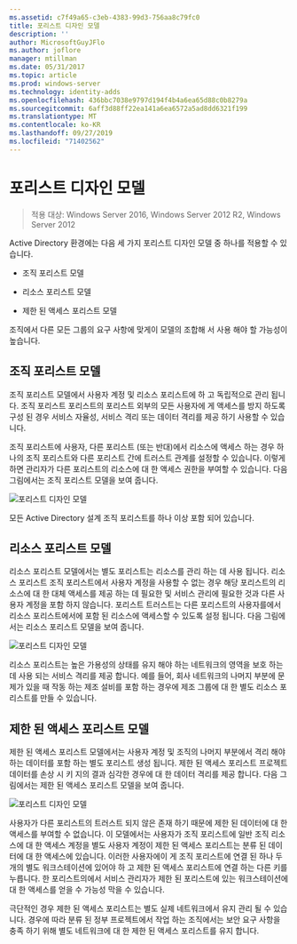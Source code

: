 ```yaml
---
ms.assetid: c7f49a65-c3eb-4383-99d3-756aa8c79fc0
title: 포리스트 디자인 모델
description: ''
author: MicrosoftGuyJFlo
ms.author: joflore
manager: mtillman
ms.date: 05/31/2017
ms.topic: article
ms.prod: windows-server
ms.technology: identity-adds
ms.openlocfilehash: 436bbc7038e9797d194f4b4a6ea65d88c0b8279a
ms.sourcegitcommit: 6aff3d88ff22ea141a6ea6572a5ad8dd6321f199
ms.translationtype: MT
ms.contentlocale: ko-KR
ms.lasthandoff: 09/27/2019
ms.locfileid: "71402562"
---
```

# <a name="forest-design-models"></a>포리스트 디자인 모델

>적용 대상: Windows Server 2016, Windows Server 2012 R2, Windows Server 2012

Active Directory 환경에는 다음 세 가지 포리스트 디자인 모델 중 하나를 적용할 수 있습니다.  
  
-   조직 포리스트 모델  
  
-   리소스 포리스트 모델  
  
-   제한 된 액세스 포리스트 모델  
  
조직에서 다른 모든 그룹의 요구 사항에 맞게이 모델의 조합해 서 사용 해야 할 가능성이 높습니다.  
  
## <a name="organizational-forest-model"></a>조직 포리스트 모델  
조직 포리스트 모델에서 사용자 계정 및 리소스 포리스트에 하 고 독립적으로 관리 됩니다. 조직 포리스트 포리스트의 포리스트 외부의 모든 사용자에 게 액세스를 방지 하도록 구성 된 경우 서비스 자율성, 서비스 격리 또는 데이터 격리를 제공 하기 사용할 수 있습니다.  
  
조직 포리스트에 사용자, 다른 포리스트 (또는 반대)에서 리소스에 액세스 하는 경우 하나의 조직 포리스트와 다른 포리스트 간에 트러스트 관계를 설정할 수 있습니다. 이렇게 하면 관리자가 다른 포리스트의 리소스에 대 한 액세스 권한을 부여할 수 있습니다. 다음 그림에서는 조직 포리스트 모델을 보여 줍니다.  
  
![포리스트 디자인 모델](media/Forest-Design-Models/b1ddb47e-78a5-49c7-bb21-d7421b7b84b8.gif)  
  
모든 Active Directory 설계 조직 포리스트를 하나 이상 포함 되어 있습니다.  
  
## <a name="resource-forest-model"></a>리소스 포리스트 모델  
리소스 포리스트 모델에서는 별도 포리스트는 리소스를 관리 하는 데 사용 됩니다. 리소스 포리스트 조직 포리스트에서 사용자 계정을 사용할 수 없는 경우 해당 포리스트의 리소스에 대 한 대체 액세스를 제공 하는 데 필요한 및 서비스 관리에 필요한 것과 다른 사용자 계정을 포함 하지 않습니다. 포리스트 트러스트는 다른 포리스트의 사용자를에서 리소스 포리스트에서에 포함 된 리소스에 액세스할 수 있도록 설정 됩니다. 다음 그림에서는 리소스 포리스트 모델을 보여 줍니다.  
  
![포리스트 디자인 모델](media/Forest-Design-Models/c0b348a6-958c-4fc5-9035-e2d2a54d5573.gif)  
  
리소스 포리스트는 높은 가용성의 상태를 유지 해야 하는 네트워크의 영역을 보호 하는 데 사용 되는 서비스 격리를 제공 합니다. 예를 들어, 회사 네트워크의 나머지 부분에 문제가 있을 때 작동 하는 제조 설비를 포함 하는 경우에 제조 그룹에 대 한 별도 리소스 포리스트를 만들 수 있습니다.  
  
## <a name="restricted-access-forest-model"></a>제한 된 액세스 포리스트 모델  
제한 된 액세스 포리스트 모델에서는 사용자 계정 및 조직의 나머지 부분에서 격리 해야 하는 데이터를 포함 하는 별도 포리스트 생성 됩니다. 제한 된 액세스 포리스트 프로젝트 데이터를 손상 시 키 지의 결과 심각한 경우에 대 한 데이터 격리를 제공 합니다. 다음 그림에서는 제한 된 액세스 포리스트 모델을 보여 줍니다.  
  
![포리스트 디자인 모델](media/Forest-Design-Models/e49cfc8c-a58a-4386-93bd-d4a6ee00f89c.gif)  
  
사용자가 다른 포리스트의 트러스트 되지 않은 존재 하기 때문에 제한 된 데이터에 대 한 액세스를 부여할 수 없습니다. 이 모델에서는 사용자가 조직 포리스트에 일반 조직 리소스에 대 한 액세스 계정을 별도 사용자 계정이 제한 된 액세스 포리스트는 분류 된 데이터에 대 한 액세스에 있습니다. 이러한 사용자에이 게 조직 포리스트에 연결 된 하나 두 개의 별도 워크스테이션에 있어야 하 고 제한 된 액세스 포리스트에 연결 하는 다른 키를 누릅니다. 한 포리스트의에서 서비스 관리자가 제한 된 포리스트에 있는 워크스테이션에 대 한 액세스를 얻을 수 가능성 막을 수 있습니다.  
  
극단적인 경우 제한 된 액세스 포리스트는 별도 실제 네트워크에서 유지 관리 될 수 있습니다. 경우에 따라 분류 된 정부 프로젝트에서 작업 하는 조직에서는 보안 요구 사항을 충족 하기 위해 별도 네트워크에 대 한 제한 된 액세스 포리스트를 유지 합니다.  
  


